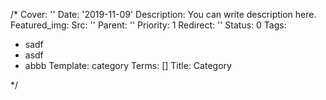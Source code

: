 /*
Cover: ''
Date: '2019-11-09'
Description: You can write description here.
Featured_img:
  Src: ''
Parent: ''
Priority: 1
Redirect: ''
Status: 0
Tags:
- sadf
- asdf
- abbb
Template: category
Terms: []
Title: Category

*/






















